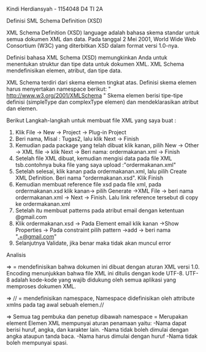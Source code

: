 
Kindi Herdiansyah - 1154048
D4 TI 2A

Definisi SML Schema Definition (XSD)

  XML Schema Definition (XSD) language adalah bahasa skema standar untuk semua dokumen XML dan data. 
Pada tanggal 2 Mei 2001, World Wide Web Consortium (W3C) yang diterbitkan XSD dalam format versi 1.0-nya.

  Definisi bahasa XML Schema (XSD) memungkinkan Anda untuk menentukan struktur dan tipe data untuk dokumen XML. 
XML Schema mendefinisikan elemen, atribut, dan tipe data.

  XML Schema terdiri dari skema elemen tingkat atas. Definisi skema elemen harus menyertakan namespace berikut:
  " http://www.w3.org/2001/XMLSchema "
Skema elemen berisi tipe-tipe definisi (simpleType dan complexType elemen) dan mendeklarasikan atribut dan elemen.

Berikut Langkah-langkah untuk membuat file XML yang saya buat :
  1. Klik File -> New -> Project -> Plug-in Project
  2. Beri nama, Misal : Tugas2, lalu klik Next -> Finish
  3. Kemudian pada package yang telah dibuat klik kanan, pilih New -> Other -> XML file -> klik Next
     -> Beri nama: ordermakanan.xml -> Finish 
  4. Setelah file XML dibuat, kemudian mengisi data pada file XML tsb.contohnya buka file yang saya upload :"ordermakanan.xml"
  5. Setelah selesai, klik kanan pada ordermakanan.xml, lalu pilih Create XML Definition. Beri nama "ordermakanan.xsd". Klik Finish 
  6. Kemudian membuat reference file xsd pada file xml, pada ordermakanan.xsd klik kanan-> pilih Generate ->XML File
     -> beri nama ordermakanan.xml -> Next -> Finish. Lalu link reference tersebut di copy ke ordermakanan.xml
  7. Setelah itu membuat patterns pada atribut email dengan ketentuan @gmail.com
  8. Klik ordermakanan.xsd -> Pada Element email klik kanan ->Show Properties
     -> Pada constraint pilih pattern ->add -> beri nama ".+@gmail.com"
  9. Selanjutnya Validate, jika benar maka tidak akan muncul error
  
Analisis

=>	<?xml version="1.0" encoding="UTF-8"?>
= mendefinisikan bahwa dokumen ini dibuat dengan aturan XML versi 1.0. Encoding menunjukkan bahwa file XML 
ini ditulis dengan kode UTF-8. UTF-8 adalah kode-kode yang wajib didukung oleh semua aplikasi yang memproses dokumen XML.
  
=>	//<baksokuat xmlns:xsi="http://www.w3.org/2001/XMLSchema-instance" xsi:noNamespaceSchemaLocation="ordermakanan.xsd">
  = mendefinisikan namespace, Namespace didefinisikan oleh attribute xmlns pada tag awal sebuah elemen.//
  
=>	Semua tag pembuka dan penetup dibawah namespace
  = Merupakan element
        Elemen XML mempunyai aturan penamaan yaitu:
-Nama dapat berisi huruf, angka, dan karakter lain.
-Nama tidak boleh dimulai dengan angka ataupun tanda baca.
-Nama harus dimulai dengan huruf
-Nama tidak boleh mempunyai spasi.



